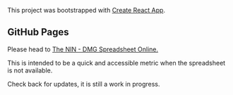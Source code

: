 This project was bootstrapped with [Create React App](https://github.com/facebook/create-react-app).

## GitHub Pages

Please head to [The NIN - DMG Spreadsheet Online.](https://sethmccauley.github.io/nin-dmg)

This is intended to be a quick and accessible metric when the spreadsheet is not available.

Check back for updates, it is still a work in progress.


